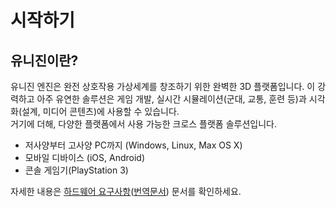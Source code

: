 # 시작하기
## 유니진이란?
유니진 엔진은 완전 상호작용 가상세계를 창조하기 위한 완벽한 3D 플랫폼입니다. 이 강력하고 아주 유연한 솔루션은 게임 개발, 실시간 시뮬레이션(군대, 교통, 훈련 등)과 시각화(설계, 미디어 콘텐츠)에 사용할 수 있습니다.   
거기에 더해, 다양한 플랫폼에서 사용 가능한 크로스 플랫폼 솔루션입니다.
- 저사양부터 고사양 PC까지 (Windows, Linux, Max OS X)
- 모바일 디바이스 (iOS, Android)
- 콘솔 게임기(PlayStation 3) 

자세한 내용은 [하드웨어 요구사항](https://developer.unigine.com/en/docs/1.0/start/hardware?rlang=cpp, "원문")([번역문서](./Hardware%20Requirements.md)) 문서를 확인하세요.